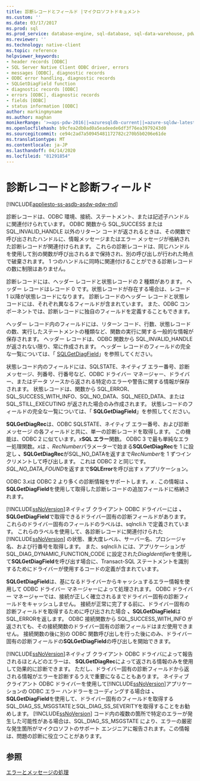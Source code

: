 ```yaml
---
title: 診断レコードとフィールド |マイクロソフトドキュメント
ms.custom: ''
ms.date: 03/17/2017
ms.prod: sql
ms.prod_service: database-engine, sql-database, sql-data-warehouse, pdw
ms.reviewer: ''
ms.technology: native-client
ms.topic: reference
helpviewer_keywords:
- header records [ODBC]
- SQL Server Native Client ODBC driver, errors
- messages [ODBC], diagnostic records
- ODBC error handling, diagnostic records
- SQLGetDiagField function
- diagnostic records [ODBC]
- errors [ODBC], diagnostic records
- fields [ODBC]
- status information [ODBC]
author: markingmyname
ms.author: maghan
monikerRange: '>=aps-pdw-2016||=azuresqldb-current||=azure-sqldw-latest||>=sql-server-2016||=sqlallproducts-allversions||>=sql-server-linux-2017||=azuresqldb-mi-current'
ms.openlocfilehash: b9cfea2db0ad0a5eadeede6df3f76ea3979243d0
ms.sourcegitcommit: ce94c2ad7a50945481172782c270b5b0206e61de
ms.translationtype: MT
ms.contentlocale: ja-JP
ms.lasthandoff: 04/14/2020
ms.locfileid: "81291854"
---
```

# <a name="diagnostic-records-and-fields"></a>診断レコードと診断フィールド
[!INCLUDE[appliesto-ss-asdb-asdw-pdw-md](../../includes/appliesto-ss-asdb-asdw-pdw-md.md)]

  診断レコードは、ODBC 環境、接続、ステートメント、または記述子ハンドルに関連付けられています。 ODBC 関数から SQL_SUCCESS または SQL_INVALID_HANDLE 以外のリターン コードが返されるときは、その関数で呼び出されたハンドルに、情報メッセージまたはエラー メッセージが格納された診断レコードが関連付けられます。 これらの診断レコードは、同じハンドルを使用して別の関数が呼び出されるまで保持され、別の呼び出しが行われた時点で破棄されます。 1 つのハンドルに同時に関連付けることができる診断レコードの数に制限はありません。  
  
 診断レコードには、ヘッダー レコードと状態レコードの 2 種類があります。 ヘッダー レコードはレコード 0 です。状態レコードが存在する場合は、レコード 1 以降が状態レコードになります。 診断レコードのヘッダー レコードと状態レコードには、それぞれ異なるフィールドが含まれています。 また、ODBC コンポーネントでは、診断レコードに独自のフィールドを定義することもできます。  
  
 ヘッダー レコード内のフィールドには、リターン コード、行数、状態レコードの数、実行したステートメントの種類など、関数の実行に関する一般的な情報が保存されます。 ヘッダー レコードは、ODBC 関数から SQL_INVALID_HANDLE が返されない限り、常に作成されます。 ヘッダー レコードのフィールドの完全な一覧については、「 [SQLGetDiagField](../../relational-databases/native-client-odbc-api/sqlgetdiagfield.md)」を参照してください。  
  
 状態レコード内のフィールドには、SQLSTATE、ネイティブ エラー番号、診断メッセージ、列番号、行番号など、ODBC ドライバー マネージャー、ドライバー、またはデータ ソースから返される特定のエラーや警告に関する情報が保存されます。 状態レコードは、関数から SQL_ERROR、SQL_SUCCESS_WITH_INFO、SQL_NO_DATA、SQL_NEED_DATA、または SQL_STILL_EXECUTING が返された場合のみ作成されます。 状態レコードのフィールドの完全な一覧については、「 **SQLGetDiagField**」を参照してください。  
  
 **SQLGetDiagRec**は、ODBC SQLSTATE、ネイティブ エラー番号、および診断メッセージ の各フィールドと共に、単一の診断レコードを取得します。 この機能は、ODBC 2 に似ています。_x_**SQL エラー**関数。 ODBC 3 で最も単純なエラー処理関数。*x*は *、RecNumber*パラメーターで始まる**SQLGetDiagRec**を 1 に設定し **、SQLGetDiagRec**がSQL_NO_DATAを返すまで*RecNumber*を 1 ずつインクリメントして呼び出します。 これは ODBC 2 と同じです。*SQL_NO_DATA_FOUND*を返すまで**SQLError**を呼び出す x アプリケーション。  
  
 ODBC 3.*x*は ODBC 2 より多くの診断情報をサポートします。*x .* この情報は **、SQLGetDiagField**を使用して取得した診断レコードの追加フィールドに格納されます。  
  
 [!INCLUDE[ssNoVersion](../../includes/ssnoversion-md.md)]ネイティブ クライアント ODBC ドライバーには **、SQLGetDiagField**で取得できるドライバー固有の診断フィールドがあります。 これらのドライバー固有のフィールドのラベルは、sqlncli.h で定義されています。 これらのラベルを使用して、各診断レコードに関連付けられた [!INCLUDE[ssNoVersion](../../includes/ssnoversion-md.md)] の状態、重大度レベル、サーバー名、プロシージャ名、および行番号を取得します。 また、sqlncli.h には、アプリケーションが SQL_DIAG_DYNAMIC_FUNCTION_CODE に設定された*DiagIdentifier*を使用して**SQLGetDiagField**を呼び出す場合に、Transact-SQL ステートメントを識別するためにドライバーが使用するコードの定義が含まれています。  
  
 **SQLGetDiagField**は、基になるドライバーからキャッシュするエラー情報を使用して ODBC ドライバー マネージャーによって処理されます。 ODBC ドライバー マネージャーでは、接続が正しく確立されるまでドライバー固有の診断フィールドをキャッシュしません。 接続が正常に完了する前に、ドライバー固有の診断フィールドを取得するために呼び出された場合 **、SQLGetDiagField**はSQL_ERRORを返します。 ODBC 接続関数から SQL_SUCCESS_WITH_INFO が返されても、その接続関数のドライバー固有の診断フィールドはまだ使用できません。 接続関数の後に別の ODBC 関数呼び出しを行った後にのみ、ドライバー固有の診断フィールドの**SQLGetDiagField**の呼び出しを開始できます。  
  
 [!INCLUDE[ssNoVersion](../../includes/ssnoversion-md.md)]ネイティブ クライアント ODBC ドライバによって報告されるほとんどのエラーは、 **SQLGetDiagRec**によって返される情報のみを使用して効果的に診断できます。 ただし、ドライバー固有の診断フィールドから返される情報がエラーを診断するうえで重要になることもあります。 ネイティブ クライアント ODBC ドライバーを使用して[!INCLUDE[ssNoVersion](../../includes/ssnoversion-md.md)]アプリケーションの ODBC エラー ハンドラーをコーディングする場合は **、SQLGetDiagField**を使用して、ドライバー固有のフィールドを取得するSQL_DIAG_SS_MSGSTATEとSQL_DIAG_SS_SEVERITYを取得することをお勧めします。 [!INCLUDE[ssNoVersion](../../includes/ssnoversion-md.md)] コード内の複数の箇所で特定のエラーが発生した可能性がある場合は、SQL_DIAG_SS_MSGSTATE により、エラーの厳密な発生箇所がマイクロソフトのサポート エンジニアに報告されます。この情報は、問題の診断に役立つことがあります。  
  
## <a name="see-also"></a>参照  
 [エラーとメッセージの処理](../../relational-databases/native-client-odbc-error-messages/handling-errors-and-messages.md)  
  
  
